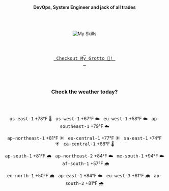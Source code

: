 <h4 align="center">DevOps, System Engineer and jack of all trades</h4>

<div align="center">
  <br/><br/>

![My Skills](https://go-skill-icons.vercel.app/api/icons?i=prometheus,grafana,amazonwebservices,azure,typescript,golang,docker,kubernetes,argocd,rust&perline=5&theme=light)

<br/>

[<kbd> <br> Checkout My Grotto 🍵! <br> </kbd>](https://sathirak.me/)
  
</div>

<br/>
<br/>

<h3 align="center">Check the weather today?</h3>
<!-- start-daily-update -->
<div align="center">
  <!-- Updated on Thu Aug 21 01:43:45 UTC 2025 --><br><br>

  <kbd>us-east-1</kbd> +78°F 🌡️ &nbsp; 
  <kbd>us-west-1</kbd> +67°F ☁️ &nbsp; 
  <kbd>eu-west-1</kbd> +58°F ☁️ &nbsp; 
  <kbd>ap-southeast-1</kbd> +79°F ☁️ <br>

  <kbd>ap-northeast-1</kbd> +81°F ☀️ &nbsp; 
  <kbd>eu-central-1</kbd> +77°F ☀️ &nbsp; 
  <kbd>sa-east-1</kbd> +74°F ☀️ &nbsp; 
  <kbd>ca-central-1</kbd> +68°F 🌡️ <br>

  <kbd>ap-south-1</kbd> +81°F 🌧️ &nbsp; 
  <kbd>ap-northeast-2</kbd> +84°F ☁️ &nbsp; 
  <kbd>me-south-1</kbd> +94°F ☁️ &nbsp; 
  <kbd>af-south-1</kbd> +57°F 🌧️ <br>

  <kbd>eu-north-1</kbd> +50°F 🌧️ &nbsp; 
  <kbd>ap-east-1</kbd> +84°F ☁️ &nbsp; 
  <kbd>eu-west-3</kbd> +61°F 🌧️ &nbsp; 
  <kbd>ap-south-2</kbd> +81°F 🌧️
</div>
<!-- end-daily-update -->
